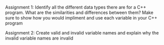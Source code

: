 
Assignment 1: Identify all the different data types there are for a C++ program. 
What are the similarities and differences between them? Make sure to show how you would 
impliment and use each variable in your C++ program


Assignment 2: Create valid and invalid variable names and explain why the invalid variable
names are invalid

